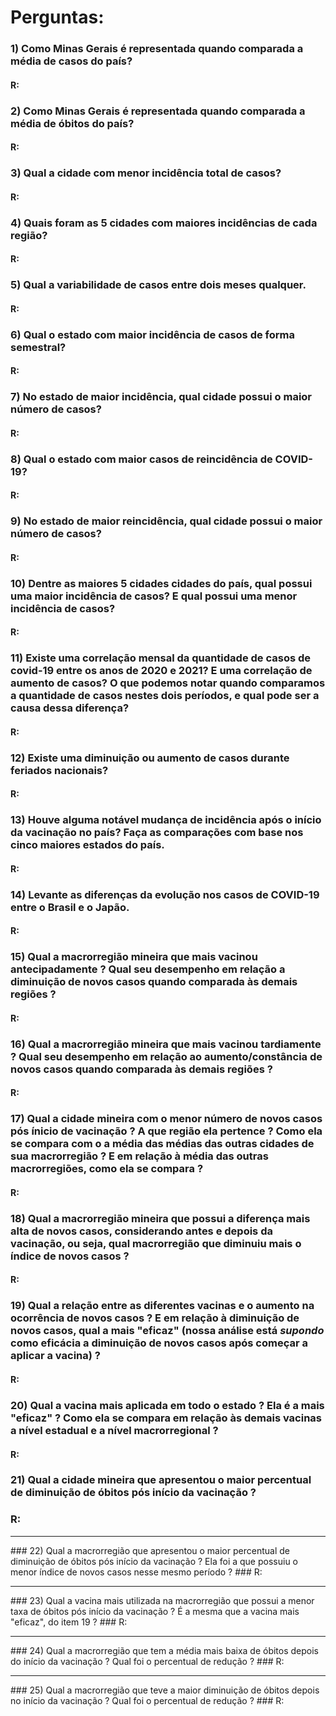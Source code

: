 # **Perguntas:**

### 1) Como Minas Gerais é representada quando comparada a média de casos do país?
#### R:
### 2) Como Minas Gerais é representada quando comparada a média de óbitos do país?
#### R:
### 3) Qual a cidade com menor incidência total de casos?
#### R:
### 4) Quais foram as 5 cidades com maiores incidências de cada região?
#### R:
### 5) Qual a variabilidade de casos entre dois meses qualquer.
#### R:
### 6) Qual o estado com maior incidência de casos de forma semestral?
#### R:
### 7) No estado de maior incidência, qual cidade possui o maior número de casos?
#### R:
### 8) Qual o estado com maior casos de reincidência de COVID-19?
#### R:
### 9) No estado de maior reincidência, qual cidade possui o maior número de casos?
#### R:
### 10) Dentre as maiores 5 cidades cidades do país, qual possui uma maior incidência de casos? E qual possui uma menor incidência de casos?
#### R:
### 11) Existe uma correlação mensal da quantidade de casos de covid-19 entre os anos de 2020 e 2021? E uma correlação de aumento de casos? O que podemos notar quando comparamos a quantidade de casos nestes dois períodos, e qual pode ser a causa dessa diferença?
#### R:
### 12) Existe uma diminuição ou aumento de casos durante feriados nacionais?
#### R:
### 13) Houve alguma notável mudança de incidência após o início da vacinação no país? Faça as comparações com base nos cinco maiores estados do país.
#### R:
### 14) Levante as diferenças da evolução nos casos de COVID-19 entre o Brasil e o Japão.
#### R:
### 15) Qual a macrorregião mineira que mais vacinou antecipadamente ? Qual seu desempenho em relação a diminuição de novos casos quando comparada às demais regiões ?
#### R:
### 16) Qual a macrorregião mineira que mais vacinou tardiamente ? Qual seu desempenho em relação ao aumento/constância de novos casos quando comparada às demais regiões ?
#### R:
### 17) Qual a cidade mineira com o menor número de novos casos pós ínicio de vacinação ? A que região ela pertence ? Como ela se compara com o a média das médias das outras cidades de sua macrorregião ? E em relação à média das outras macrorregiões, como ela se compara ?
#### R:
### 18) Qual a macrorregião mineira que possui a diferença mais alta de novos casos, considerando antes e depois da vacinação, ou seja, qual macrorregião que diminuiu mais o índice de novos casos ?
#### R:
### 19) Qual a relação entre as diferentes vacinas e o aumento na ocorrência de novos casos ? E em relação à diminuição de novos casos, qual a mais "eficaz" (nossa análise está ***supondo*** como eficácia a diminuição de novos casos após começar a aplicar a vacina) ?
#### R:
### 20) Qual a vacina mais aplicada em todo o estado ? Ela é a mais "eficaz" ? Como ela se compara em relação às demais vacinas a nível estadual e a nível macrorregional ?
#### R:
### 21) Qual a cidade mineira que apresentou o maior percentual de diminuição de óbitos pós início da vacinação ? 
### R:
<hr>
### 22) Qual a macrorregião que apresentou o maior percentual de diminuição de óbitos pós início da vacinação ? Ela foi a que possuiu o menor índice de novos casos nesse mesmo período ?
### R:
<hr>
### 23) Qual a vacina mais utilizada na macrorregião que possui a menor taxa de óbitos pós início da vacinação ? É a mesma que a vacina mais "eficaz", do item 19 ? 
### R:
<hr>
### 24) Qual a macrorregião que tem a média mais baixa de óbitos depois do início da vacinação ? Qual foi o percentual de redução ?
### R:
<hr>
### 25) Qual a macrorregião que teve a maior diminuição de óbitos depois no início da vacinação ? Qual foi o percentual de redução ?
### R:

